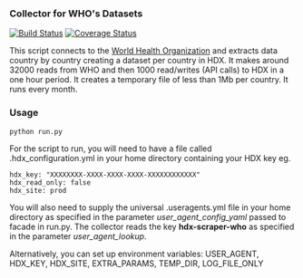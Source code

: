 ### Collector for WHO's Datasets
[![Build Status](https://travis-ci.org/OCHA-DAP/hdx-scraper-who.svg?branch=master&ts=1)](https://travis-ci.org/OCHA-DAP/hdx-scraper-who) [![Coverage Status](https://coveralls.io/repos/github/OCHA-DAP/hdx-scraper-who/badge.svg?branch=master&ts=1)](https://coveralls.io/github/OCHA-DAP/hdx-scraper-who?branch=master)

This script connects to the [World Health Organization](http://apps.who.int/gho/data/node.resources.api) and extracts data country by country creating a dataset per country in HDX. It makes around 32000 reads from WHO and then 1000 read/writes (API calls) to HDX in a one hour period. It creates a temporary file of less than 1Mb per country. It runs every month. 


### Usage

    python run.py

For the script to run, you will need to have a file called .hdx_configuration.yml in your home directory containing your HDX key eg.

    hdx_key: "XXXXXXXX-XXXX-XXXX-XXXX-XXXXXXXXXXXX"
    hdx_read_only: false
    hdx_site: prod
    
 You will also need to supply the universal .useragents.yml file in your home directory as specified in the parameter *user_agent_config_yaml* passed to facade in run.py. The collector reads the key **hdx-scraper-who** as specified in the parameter *user_agent_lookup*.
 
 Alternatively, you can set up environment variables: USER_AGENT, HDX_KEY, HDX_SITE, EXTRA_PARAMS, TEMP_DIR, LOG_FILE_ONLY